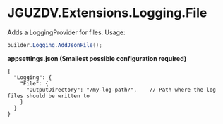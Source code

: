 # JGUZDV.Extensions.Logging.File

Adds a LoggingProvider for files. Usage:

```csharp
builder.Logging.AddJsonFile();
```

**appsettings.json (Smallest possible configuration required)**
```jsonc
{
  "Logging": {
    "File": {
      "OutputDirectory": "/my-log-path/",    // Path where the log files should be written to
    }
  }
}
```